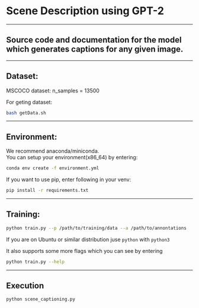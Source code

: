 # Scene Description using GPT-2   
---
## Source code and documentation for the model which generates captions for any given image. 
---
## Dataset:
MSCOCO dataset: n_samples = 13500  

For geting dataset:
```bash
bash getData.sh
```
---
## Environment:
We recommend anaconda/miniconda.   
You can setup your environment(x86_64) by entering:

```bash
conda env create -f environment.yml
```

If you want to use pip, enter following in your venv:
```bash
pip install -r requirements.txt
```

---
## Training:
```bash
python train.py --p /path/to/training/data --a /path/to/annontations 
```
If you are on Ubuntu or similar distribution juse `python` with `python3`


It also supports some more flags which you can see by entering   
```bash
python train.py --help
```
---
## Execution
```bash
python scene_captioning.py 
```

